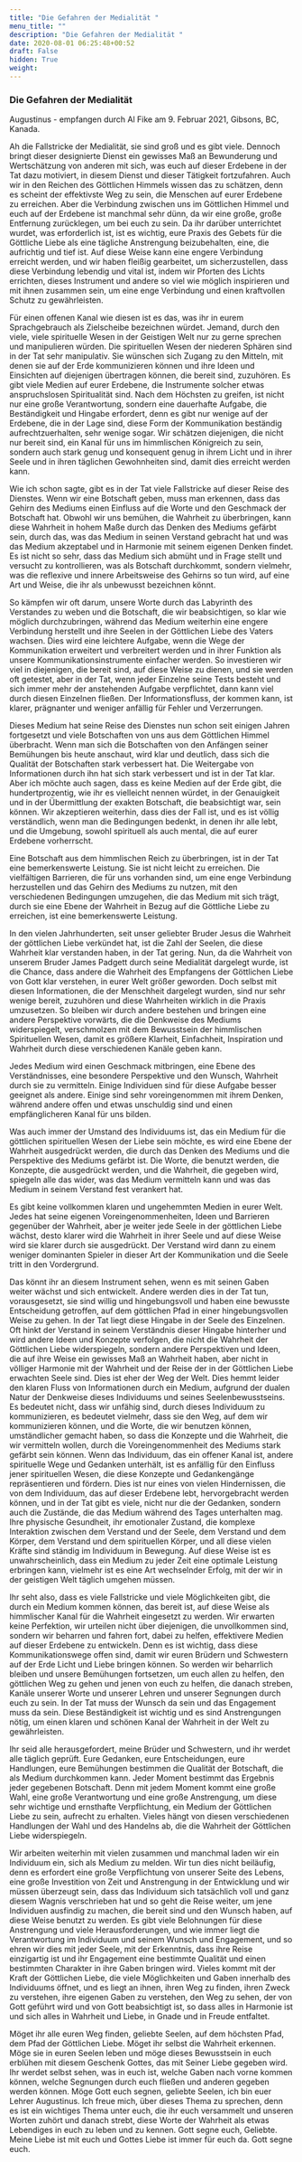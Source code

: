 ```yaml
---
title: "Die Gefahren der Medialität "
menu_title: ""
description: "Die Gefahren der Medialität "
date: 2020-08-01 06:25:48+00:52
draft: False
hidden: True
weight:
---
```

### Die Gefahren der Medialität

Augustinus - empfangen durch Al Fike am 9. Februar 2021, Gibsons, BC, Kanada.

Ah die Fallstricke der Medialität, sie sind groß und es gibt viele. Dennoch bringt dieser designierte Dienst ein gewisses Maß an Bewunderung und Wertschätzung von anderen mit sich, was euch auf dieser Erdebene in der Tat dazu motiviert, in diesem Dienst und dieser Tätigkeit fortzufahren. Auch wir in den Reichen des Göttlichen Himmels wissen das zu schätzen, denn es scheint der effektivste Weg zu sein, die Menschen auf eurer Erdebene zu erreichen. Aber die Verbindung zwischen uns im Göttlichen Himmel und euch auf der Erdebene ist manchmal sehr dünn, da wir eine große, große Entfernung zurücklegen, um bei euch zu sein. Da ihr darüber unterrichtet wurdet, was erforderlich ist, ist es wichtig, eure Praxis des Gebets für die Göttliche Liebe als eine tägliche Anstrengung beizubehalten, eine, die aufrichtig und tief ist. Auf diese Weise kann eine engere Verbindung erreicht werden, und wir haben fleißig gearbeitet, um sicherzustellen, dass diese Verbindung lebendig und vital ist, indem wir Pforten des Lichts errichten, dieses Instrument und andere so viel wie möglich inspirieren und mit ihnen zusammen sein, um eine enge Verbindung und einen kraftvollen Schutz zu gewährleisten.

Für einen offenen Kanal wie diesen ist es das, was ihr in eurem Sprachgebrauch als Zielscheibe bezeichnen würdet. Jemand, durch den viele, viele spirituelle Wesen in der Geistigen Welt nur zu gerne sprechen und manipulieren würden. Die spirituellen Wesen der niederen Sphären sind in der Tat sehr manipulativ. Sie wünschen sich Zugang zu den Mitteln, mit denen sie auf der Erde kommunizieren können und ihre Ideen und Einsichten auf diejenigen übertragen können, die bereit sind, zuzuhören. Es gibt viele Medien auf eurer Erdebene, die Instrumente solcher etwas anspruchslosen Spiritualität sind. Nach dem Höchsten zu greifen, ist nicht nur eine große Verantwortung, sondern eine dauerhafte Aufgabe, die Beständigkeit und Hingabe erfordert, denn es gibt nur wenige auf der Erdebene, die in der Lage sind, diese Form der Kommunikation beständig aufrechtzuerhalten, sehr wenige sogar. Wir schätzen diejenigen, die nicht nur bereit sind, ein Kanal für uns im himmlischen Königreich zu sein, sondern auch stark genug und konsequent genug in ihrem Licht und in ihrer Seele und in ihren täglichen Gewohnheiten sind, damit dies erreicht werden kann.

Wie ich schon sagte, gibt es in der Tat viele Fallstricke auf dieser Reise des Dienstes. Wenn wir eine Botschaft geben, muss man erkennen, dass das Gehirn des Mediums einen Einfluss auf die Worte und den Geschmack der Botschaft hat. Obwohl wir uns bemühen, die Wahrheit zu überbringen, kann diese Wahrheit in hohem Maße durch das Denken des Mediums gefärbt sein, durch das, was das Medium in seinen Verstand gebracht hat und was das Medium akzeptabel und in Harmonie mit seinem eigenen Denken findet. Es ist nicht so sehr, dass das Medium sich abmüht und in Frage stellt und versucht zu kontrollieren, was als Botschaft durchkommt, sondern vielmehr, was die reflexive und innere Arbeitsweise des Gehirns so tun wird, auf eine Art und Weise, die ihr als unbewusst bezeichnen könnt.

So kämpfen wir oft darum, unsere Worte durch das Labyrinth des Verstandes zu weben und die Botschaft, die wir beabsichtigen, so klar wie möglich durchzubringen, während das Medium weiterhin eine engere Verbindung herstellt und ihre Seelen in der Göttlichen Liebe des Vaters wachsen. Dies wird eine leichtere Aufgabe, wenn die Wege der Kommunikation erweitert und verbreitert werden und in ihrer Funktion als unsere Kommunikationsinstrumente einfacher werden. So investieren wir viel in diejenigen, die bereit sind, auf diese Weise zu dienen, und sie werden oft getestet, aber in der Tat, wenn jeder Einzelne seine Tests besteht und sich immer mehr der anstehenden Aufgabe verpflichtet, dann kann viel durch diesen Einzelnen fließen. Der Informationsfluss, der kommen kann, ist klarer, prägnanter und weniger anfällig für Fehler und Verzerrungen.

Dieses Medium hat seine Reise des Dienstes nun schon seit einigen Jahren fortgesetzt und viele Botschaften von uns aus dem Göttlichen Himmel überbracht. Wenn man sich die Botschaften von den Anfängen seiner Bemühungen bis heute anschaut, wird klar und deutlich, dass sich die Qualität der Botschaften stark verbessert hat. Die Weitergabe von Informationen durch ihn hat sich stark verbessert und ist in der Tat klar. Aber ich möchte auch sagen, dass es keine Medien auf der Erde gibt, die hundertprozentig, wie ihr es vielleicht nennen würdet, in der Genauigkeit und in der Übermittlung der exakten Botschaft, die beabsichtigt war, sein können. Wir akzeptieren weiterhin, dass dies der Fall ist, und es ist völlig verständlich, wenn man die Bedingungen bedenkt, in denen ihr alle lebt, und die Umgebung, sowohl spirituell als auch mental, die auf eurer Erdebene vorherrscht.

Eine Botschaft aus dem himmlischen Reich zu überbringen, ist in der Tat eine bemerkenswerte Leistung. Sie ist nicht leicht zu erreichen. Die vielfältigen Barrieren, die für uns vorhanden sind, um eine enge Verbindung herzustellen und das Gehirn des Mediums zu nutzen, mit den verschiedenen Bedingungen umzugehen, die das Medium mit sich trägt, durch sie eine Ebene der Wahrheit in Bezug auf die Göttliche Liebe zu erreichen, ist eine bemerkenswerte Leistung.

In den vielen Jahrhunderten, seit unser geliebter Bruder Jesus die Wahrheit der göttlichen Liebe verkündet hat, ist die Zahl der Seelen, die diese Wahrheit klar verstanden haben, in der Tat gering. Nun, da die Wahrheit von unserem Bruder James Padgett durch seine Medialität dargelegt wurde, ist die Chance, dass andere die Wahrheit des Empfangens der Göttlichen Liebe von Gott klar verstehen, in eurer Welt größer geworden. Doch selbst mit diesen Informationen, die der Menschheit dargelegt wurden, sind nur sehr wenige bereit, zuzuhören und diese Wahrheiten wirklich in die Praxis umzusetzen. So bleiben wir durch andere bestehen und bringen eine andere Perspektive vorwärts, die die Denkweise des Mediums widerspiegelt, verschmolzen mit dem Bewusstsein der himmlischen Spirituellen Wesen, damit es größere Klarheit, Einfachheit, Inspiration und Wahrheit durch diese verschiedenen Kanäle geben kann.

Jedes Medium wird einen Geschmack mitbringen, eine Ebene des Verständnisses, eine besondere Perspektive und den Wunsch, Wahrheit durch sie zu vermitteln. Einige Individuen sind für diese Aufgabe besser geeignet als andere. Einige sind sehr voreingenommen mit ihrem Denken, während andere offen und etwas unschuldig sind und einen empfänglicheren Kanal für uns bilden.

Was auch immer der Umstand des Individuums ist, das ein Medium für die göttlichen spirituellen Wesen der Liebe sein möchte, es wird eine Ebene der Wahrheit ausgedrückt werden, die durch das Denken des Mediums und die Perspektive des Mediums gefärbt ist. Die Worte, die benutzt werden, die Konzepte, die ausgedrückt werden, und die Wahrheit, die gegeben wird, spiegeln alle das wider, was das Medium vermitteln kann und was das Medium in seinem Verstand fest verankert hat.

Es gibt keine vollkommen klaren und ungehemmten Medien in eurer Welt. Jedes hat seine eigenen Voreingenommenheiten, Ideen und Barrieren gegenüber der Wahrheit, aber je weiter jede Seele in der göttlichen Liebe wächst, desto klarer wird die Wahrheit in ihrer Seele und auf diese Weise wird sie klarer durch sie ausgedrückt. Der Verstand wird dann zu einem weniger dominanten Spieler in dieser Art der Kommunikation und die Seele tritt in den Vordergrund.

Das könnt ihr an diesem Instrument sehen, wenn es mit seinen Gaben weiter wächst und sich entwickelt. Andere werden dies in der Tat tun, vorausgesetzt, sie sind willig und hingebungsvoll und haben eine bewusste Entscheidung getroffen, auf dem göttlichen Pfad in einer hingebungsvollen Weise zu gehen. In der Tat liegt diese Hingabe in der Seele des Einzelnen. Oft hinkt der Verstand in seinem Verständnis dieser Hingabe hinterher und wird andere Ideen und Konzepte verfolgen, die nicht die Wahrheit der Göttlichen Liebe widerspiegeln, sondern andere Perspektiven und Ideen, die auf ihre Weise ein gewisses Maß an Wahrheit haben, aber nicht in völliger Harmonie mit der Wahrheit und der Reise der in der Göttlichen Liebe erwachten Seele sind. Dies ist eher der Weg der Welt. Dies hemmt leider den klaren Fluss von Informationen durch ein Medium, aufgrund der dualen Natur der Denkweise dieses Individuums und seines Seelenbewusstseins. Es bedeutet nicht, dass wir unfähig sind, durch dieses Individuum zu kommunizieren, es bedeutet vielmehr, dass sie den Weg, auf dem wir kommunizieren können, und die Worte, die wir benutzen können, umständlicher gemacht haben, so dass die Konzepte und die Wahrheit, die wir vermitteln wollen, durch die Voreingenommenheit des Mediums stark gefärbt sein können. Wenn das Individuum, das ein offener Kanal ist, andere spirituelle Wege und Gedanken unterhält, ist es anfällig für den Einfluss jener spirituellen Wesen, die diese Konzepte und Gedankengänge repräsentieren und fördern. Dies ist nur eines von vielen Hindernissen, die von dem Individuum, das auf dieser Erdebene lebt, hervorgebracht werden können, und in der Tat gibt es viele, nicht nur die der Gedanken, sondern auch die Zustände, die das Medium während des Tages unterhalten mag. Ihre physische Gesundheit, ihr emotionaler Zustand, die komplexe Interaktion zwischen dem Verstand und der Seele, dem Verstand und dem Körper, dem Verstand und dem spirituellen Körper, und all diese vielen Kräfte sind ständig im Individuum in Bewegung. Auf diese Weise ist es unwahrscheinlich, dass ein Medium zu jeder Zeit eine optimale Leistung erbringen kann, vielmehr ist es eine Art wechselnder Erfolg, mit der wir in der geistigen Welt täglich umgehen müssen.

Ihr seht also, dass es viele Fallstricke und viele Möglichkeiten gibt, die durch ein Medium kommen können, das bereit ist, auf diese Weise als himmlischer Kanal für die Wahrheit eingesetzt zu werden. Wir erwarten keine Perfektion, wir urteilen nicht über diejenigen, die unvollkommen sind, sondern wir beharren und fahren fort, dabei zu helfen, effektivere Medien auf dieser Erdebene zu entwickeln. Denn es ist wichtig, dass diese Kommunikationswege offen sind, damit wir euren Brüdern und Schwestern auf der Erde Licht und Liebe bringen können. So werden wir beharrlich bleiben und unsere Bemühungen fortsetzen, um euch allen zu helfen, den göttlichen Weg zu gehen und jenen von euch zu helfen, die danach streben, Kanäle unserer Worte und unserer Lehren und unserer Segnungen durch euch zu sein. In der Tat muss der Wunsch da sein und das Engagement muss da sein. Diese Beständigkeit ist wichtig und es sind Anstrengungen nötig, um einen klaren und schönen Kanal der Wahrheit in der Welt zu gewährleisten.

Ihr seid alle herausgefordert, meine Brüder und Schwestern, und ihr werdet alle täglich geprüft. Eure Gedanken, eure Entscheidungen, eure Handlungen, eure Bemühungen bestimmen die Qualität der Botschaft, die als Medium durchkommen kann. Jeder Moment bestimmt das Ergebnis jeder gegebenen Botschaft. Denn mit jedem Moment kommt eine große Wahl, eine große Verantwortung und eine große Anstrengung, um diese sehr wichtige und ernsthafte Verpflichtung, ein Medium der Göttlichen Liebe zu sein, aufrecht zu erhalten. Vieles hängt von diesen verschiedenen Handlungen der Wahl und des Handelns ab, die die Wahrheit der Göttlichen Liebe widerspiegeln.

Wir arbeiten weiterhin mit vielen zusammen und manchmal laden wir ein Individuum ein, sich als Medium zu melden. Wir tun dies nicht beiläufig, denn es erfordert eine große Verpflichtung von unserer Seite des Lebens, eine große Investition von Zeit und Anstrengung in der Entwicklung und wir müssen überzeugt sein, dass das Individuum sich tatsächlich voll und ganz diesem Wagnis verschrieben hat und so geht die Reise weiter, um jene Individuen ausfindig zu machen, die bereit sind und den Wunsch haben, auf diese Weise benutzt zu werden. Es gibt viele Belohnungen für diese Anstrengung und viele Herausforderungen, und wie immer liegt die Verantwortung im Individuum und seinem Wunsch und Engagement, und so ehren wir dies mit jeder Seele, mit der Erkenntnis, dass ihre Reise einzigartig ist und ihr Engagement eine bestimmte Qualität und einen bestimmten Charakter in ihre Gaben bringen wird. Vieles kommt mit der Kraft der Göttlichen Liebe, die viele Möglichkeiten und Gaben innerhalb des Individuums öffnet, und es liegt an ihnen, ihren Weg zu finden, ihren Zweck zu verstehen, ihre eigenen Gaben zu verstehen, den Weg zu sehen, der von Gott geführt wird und von Gott beabsichtigt ist, so dass alles in Harmonie ist und sich alles in Wahrheit und Liebe, in Gnade und in Freude entfaltet.

Möget ihr alle euren Weg finden, geliebte Seelen, auf dem höchsten Pfad, dem Pfad der Göttlichen Liebe. Möget ihr selbst die Wahrheit erkennen. Möge sie in euren Seelen leben und möge dieses Bewusstsein in euch erblühen mit diesem Geschenk Gottes, das mit Seiner Liebe gegeben wird. Ihr werdet selbst sehen, was in euch ist, welche Gaben nach vorne kommen können, welche Segnungen durch euch fließen und anderen gegeben werden können. Möge Gott euch segnen, geliebte Seelen, ich bin euer Lehrer Augustinus. Ich freue mich, über dieses Thema zu sprechen, denn es ist ein wichtiges Thema unter euch, die ihr euch versammelt und unseren Worten zuhört und danach strebt, diese Worte der Wahrheit als etwas Lebendiges in euch zu leben und zu kennen. Gott segne euch, Geliebte. Meine Liebe ist mit euch und Gottes Liebe ist immer für euch da. Gott segne euch.
